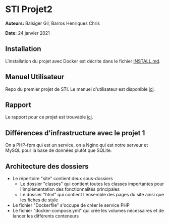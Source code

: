 # STI Projet2

**Auteurs:** Balsiger Gil, Barros Henriques Chris

**Date:** 24 janvier 2021


## Installation

L'installation du projet avec Docker est décrite dans le fichier [INSTALL.md](INSTALL.md). 


## Manuel Utilisateur

Repo du premier projet de STI. Le manuel d'utilisateur est disponible [ici](./STI_ManuelUtilisateur.md).

## Rapport
Le rapport pour ce projet est trouvable [ici](./rapport/STI_Projet2_Rapport_BalsigerGil_BarrosHenriquesChris.md).

## Différences d'infrastructure avec le projet 1

On a PHP-fpm qui est un service, on a Nginx qui est notre serveur et MySQL pour la base de données plutôt que SQLite. 



## Architecture des dossiers

- Le répertoire "site" contient deux sous-dossiers
  - Le dossier "classes" qui contient toutes les classes importantes pour l'implémentation des fonctionnalités principales
  - Le dossier "html" qui contient l'ensemble des pages du site ainsi que les fiches de style 
- Le fichier "Dockerfile" s'occupe de créer le service PHP
- Le fichier "docker-compose.yml" qui crée les volumes nécessaires et de lancer les différents conteneurs





